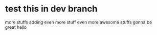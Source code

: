 # test this in dev branch
more stuffs
adding even more stuff
even more awesome stuffs gonna be great
hello
